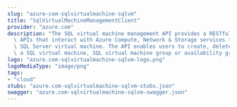 ```yaml
---
slug: "azure-com-sqlvirtualmachine-sqlvm"
title: "SqlVirtualMachineManagementClient"
provider: "azure.com"
description: "The SQL virtual machine management API provides a RESTful set of web\
  \ APIs that interact with Azure Compute, Network & Storage services to manage your\
  \ SQL Server virtual machine. The API enables users to create, delete and retrieve\
  \ a SQL virtual machine, SQL virtual machine group or availability group listener."
logo: "azure.com-sqlvirtualmachine-sqlvm-logo.png"
logoMediaType: "image/png"
tags:
- "cloud"
stubs: "azure.com-sqlvirtualmachine-sqlvm-stubs.json"
swagger: "azure.com-sqlvirtualmachine-sqlvm-swagger.json"
---
```

